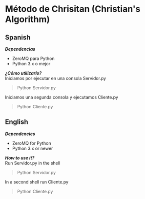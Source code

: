 # Método de Chrisitan (Christian's Algorithm)
## Spanish
***Dependencias***

 - ZeroMQ para Python
 - Python 3.x o mejor

***¿Cómo utilizarlo?*** <br>
Iniciamos por ejecutar en una consola Servidor.py
> Python Servidor.py

Iniciamos una segunda consola y ejecutamos Cliente.py
>Python Cliente.py

## English 
***Dependencies***

 - ZeroMQ for Python
 - Python 3.x or newer

***How to use it?*** <br>
Run Servidor.py in the shell
> Python Servidor.py

In a second shell run Cliente.py
>Python Cliente.py
